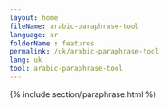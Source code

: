 ```yaml
---
layout: home
fileName: arabic-paraphrase-tool
language: ar
folderName : features
permalink: /uk/arabic-paraphrase-tool
lang: uk
tool: arabic-paraphrase-tool
---
```

{% include section/paraphrase.html %}